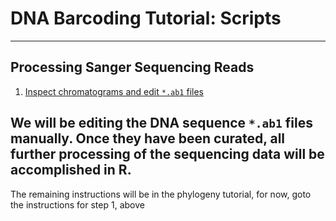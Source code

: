 # DNA Barcoding Tutorial: Scripts

---

## Processing Sanger Sequencing Reads

1. [Inspect chromatograms and edit `*.ab1` files](howto_edit_ab1.md)

  We will be editing the DNA sequence `*.ab1` files manually. Once they have been curated, all further processing of the sequencing data will be accomplished in R.
---

The remaining instructions will be in the phylogeny tutorial, for now, goto the instructions for step 1, above


